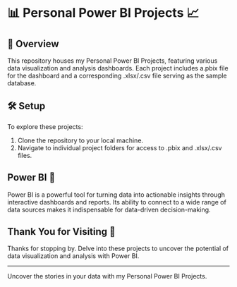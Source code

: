
# 📊 Personal Power BI Projects 📈
## 📝 Overview
This repository houses my Personal Power BI Projects, featuring various data visualization and analysis dashboards. Each project includes a.pbix file for the dashboard and a corresponding .xlsx/.csv file serving as the sample database.

## 🛠️ Setup

To explore these projects:
1. Clone the repository to your local machine.
2. Navigate to individual project folders for access to .pbix and .xlsx/.csv files.

## Power BI 🚀

Power BI is a powerful tool for turning data into actionable insights through interactive dashboards and reports. Its ability to connect to a wide range of data sources makes it indispensable for data-driven decision-making.

## Thank You for Visiting 🙏

Thanks for stopping by. Delve into these projects to uncover the potential of data visualization and analysis with Power BI.

---

Uncover the stories in your data with my Personal Power BI Projects.
